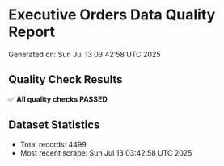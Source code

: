 # Executive Orders Data Quality Report
Generated on: Sun Jul 13 03:42:58 UTC 2025

## Quality Check Results
✅ **All quality checks PASSED**

## Dataset Statistics
- Total records: 4499
- Most recent scrape: Sun Jul 13 03:42:58 UTC 2025
